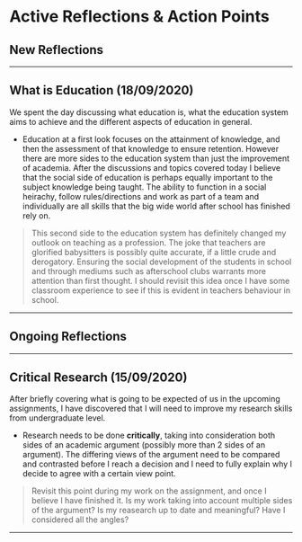 # Active Reflections & Action Points

## New Reflections
---
## What is Education (18/09/2020)
We spent the day discussing what education is, what the education system aims to achieve and the different aspects of education in general.
* Education at a first look focuses on the attainment of knowledge, and then the assessment of that knowledge to ensure retention. However there are more sides to the education system than just the improvement of academia. After the discussions and topics covered today I believe that the social side of education is perhaps equally important to the subject knowledge being taught. The ability to function in a social heirachy, follow rules/directions and work as part of a team and individually are all skills that the big wide world after school has finished rely on. 

> This second side to the education system has definitely changed my outlook on teaching as a profession. The joke that teachers are glorified babysitters is possibly quite accurate, if a little crude and derogatory. Ensuring the social development of the students in school and through mediums such as afterschool clubs warrants more attention than first thought. I should revisit this idea once I have some classroom experience to see if this is evident in teachers behaviour in school.   

---
## Ongoing Reflections
---
## Critical Research (15/09/2020)
After briefly covering what is going to be expected of us in the upcoming assignments, I have discovered that I will need to improve my research skills from undergraduate level. 
* Research needs to be done **critically**, taking into consideration both sides of an academic argument (possibly more than 2 sides of an argument). The differing views of the argument need to be compared and contrasted before I reach a decision and I need to fully explain why I decide to agree with a certain view point. 

> Revisit this point during my work on the assignment, and once I believe I have finished it. Is my work taking into account multiple sides of the argument? Is my reasearch up to date and meaningful? Have I considered all the angles?
---
